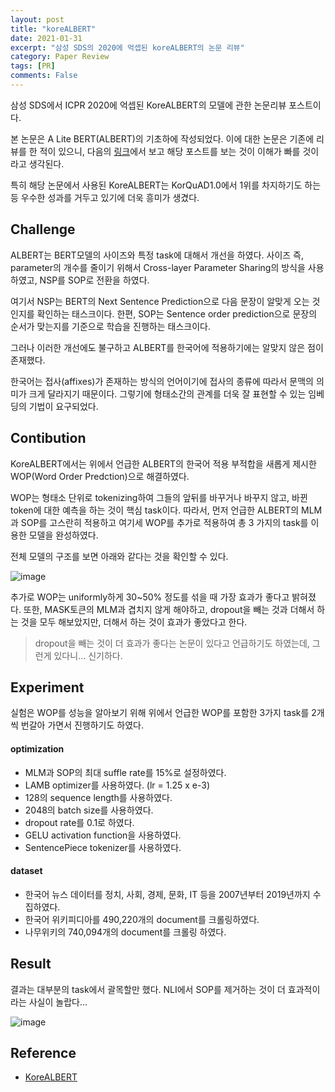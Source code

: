```yaml
---
layout: post
title: "koreALBERT"
date: 2021-01-31
excerpt: "삼성 SDS의 2020에 억셉된 koreALBERT의 논문 리뷰"
category: Paper Review
tags: [PR]
comments: False
---
```


삼성 SDS에서 ICPR 2020에 억셉된 KoreALBERT의 모델에 관한 논문리뷰 포스트이다.

본 논문은 A Lite BERT(ALBERT)의 기초하에 작성되었다. 
이에 대한 논문은 기존에 리뷰를 한 적이 있으니, 다음의 [링크](https://silverstar0727.github.io/paper%20review/2020/12/14/ALBERT/#)에서 보고 해당 포스트를 보는 것이 이해가 빠를 것이라고 생각된다.

특히 해당 논문에서 사용된 KoreALBERT는 KorQuAD1.0에서 1위를 차지하기도 하는 등 우수한 성과를 거두고 있기에 더욱 흥미가 생겼다. 

## Challenge
ALBERT는 BERT모델의 사이즈와 특정 task에 대해서 개선을 하였다. 
사이즈 즉, parameter의 개수를 줄이기 위해서 Cross-layer Parameter Sharing의 방식을 사용하였고, NSP를 SOP로 전환을 하였다.

여기서 NSP는 BERT의 Next Sentence Prediction으로 다음 문장이 알맞게 오는 것인지를 확인하는 태스크이다.
한편, SOP는 Sentence order prediction으로 문장의 순서가 맞는지를 기준으로 학습을 진행하는 태스크이다.

그러나 이러한 개선에도 불구하고 ALBERT를 한국어에 적용하기에는 알맞지 않은 점이 존재했다. 

한국어는 접사(affixes)가 존재하는 방식의 언어이기에 접사의 종류에 따라서 문맥의 의미가 크게 달라지기 때문이다.
그렇기에 형태소간의 관계를 더욱 잘 표현할 수 있는 임베딩의 기법이 요구되었다.

## Contibution
KoreALBERT에서는 위에서 언급한 ALBERT의 한국어 적용 부적합을 새롭게 제시한 WOP(Word Order Predction)으로 해결하였다.

WOP는 형태소 단위로 tokenizing하여 그들의 앞뒤를 바꾸거나 바꾸지 않고, 바뀐 token에 대한 예측을 하는 것이 핵심 task이다.
따라서, 먼저 언급한 ALBERT의 MLM과 SOP를 고스란히 적용하고 여기세 WOP를 추가로 적용하여 총 3 가지의 task를 이용한 모델을 완성하였다.

전체 모델의 구조를 보면 아래와 같다는 것을 확인할 수 있다.

![image](https://user-images.githubusercontent.com/49096513/106372675-9f6ec800-63b5-11eb-97e0-7abeb7af3383.png)

추가로 WOP는 uniformly하게 30~50% 정도를 섞을 때 가장 효과가 좋다고 밝혀졌다.
또한, MASK토큰의 MLM과 겹치지 않게 해야하고, dropout을 빼는 것과 더해서 하는 것을 모두 해보았지만, 더해서 하는 것이 효과가 좋았다고 한다.

> dropout을 빼는 것이 더 효과가 좋다는 논문이 있다고 언급하기도 하였는데, 그런게 있다니... 신기하다.

## Experiment
실험은 WOP를 성능을 알아보기 위해 위에서 언급한 WOP를 포함한 3가지 task를 2개씩 번갈아 가면서 진행하기도 하였다.

#### optimization
* MLM과 SOP의 최대 suffle rate를 15%로 설정하였다.
* LAMB optimizer를 사용하였다. (lr = 1.25 x e-3)
* 128의 sequence length를 사용하였다.
* 2048의 batch size를 사용하였다.
* dropout rate를 0.1로 하였다.
* GELU activation function을 사용하였다.
* SentencePiece tokenizer를 사용하였다.

#### dataset
* 한국어 뉴스 데이터를 정치, 사회, 경제, 문화, IT 등을 2007년부터 2019년까지 수집하였다.
* 한국어 위키피디아를 490,220개의 document를 크롤링하였다.
* 나무위키의 740,094개의 document를 크롤링 하였다.

## Result
결과는 대부분의 task에서 괄목할만 했다. NLI에서 SOP를 제거하는 것이 더 효과적이라는 사실이 놀랍다...

![image](https://user-images.githubusercontent.com/49096513/106372859-5c155900-63b7-11eb-97b6-53b7b523adc6.png)


## Reference
* [KoreALBERT](https://arxiv.org/abs/2101.11363)
